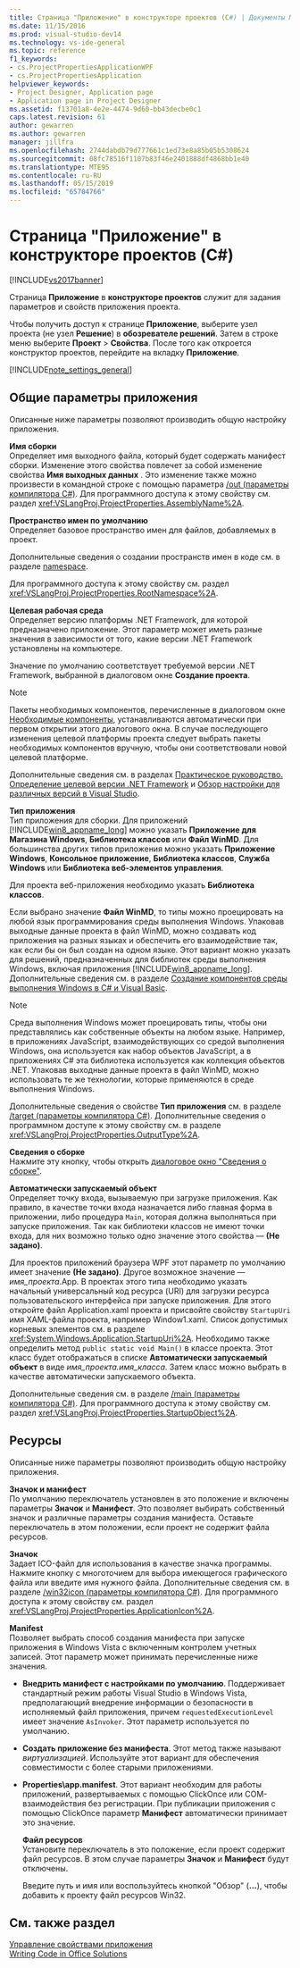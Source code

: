 ```yaml
---
title: Страница "Приложение" в конструкторе проектов (C#) | Документы Майкрософт
ms.date: 11/15/2016
ms.prod: visual-studio-dev14
ms.technology: vs-ide-general
ms.topic: reference
f1_keywords:
- cs.ProjectPropertiesApplicationWPF
- cs.ProjectPropertiesApplication
helpviewer_keywords:
- Project Designer, Application page
- Application page in Project Designer
ms.assetid: f13701a8-4e2e-4474-9d60-bb43decbe0c1
caps.latest.revision: 61
author: gewarren
ms.author: gewarren
manager: jillfra
ms.openlocfilehash: 2744dabdb79d777661c1ed73e8a85b05b5308624
ms.sourcegitcommit: 08fc78516f1107b83f46e2401888df4868bb1e40
ms.translationtype: MTE95
ms.contentlocale: ru-RU
ms.lasthandoff: 05/15/2019
ms.locfileid: "65704766"
---
```

# <a name="application-page-project-designer-c"></a>Страница "Приложение" в конструкторе проектов (C#)
[!INCLUDE[vs2017banner](../../includes/vs2017banner.md)]

Страница **Приложение** в **конструкторе проектов** служит для задания параметров и свойств приложения проекта.  
  
 Чтобы получить доступ к странице **Приложение**, выберите узел проекта (не узел **Решение**) в **обозревателе решений**. Затем в строке меню выберите **Проект** > **Свойства**. После того как откроется конструктор проектов, перейдите на вкладку **Приложение**.  
  
 [!INCLUDE[note_settings_general](../../includes/note-settings-general-md.md)]  
  
## <a name="general-application-settings"></a>Общие параметры приложения  
 Описанные ниже параметры позволяют производить общую настройку приложения.  
  
 **Имя сборки**  
 Определяет имя выходного файла, который будет содержать манифест сборки. Изменение этого свойства повлечет за собой изменение свойства **Имя выходных данных** . Это изменение также можно произвести в командной строке с помощью параметра [/out (параметры компилятора C#)](https://msdn.microsoft.com/library/70d91d01-7bd2-4aea-ba8b-4e9807e9caa5). Для программного доступа к этому свойству см. раздел <xref:VSLangProj.ProjectProperties.AssemblyName%2A>.  
  
 **Пространство имен по умолчанию**  
 Определяет базовое пространство имен для файлов, добавляемых в проект.  
  
 Дополнительные сведения о создании пространств имен в коде см. в разделе [namespace](https://msdn.microsoft.com/library/0a788423-9110-42e0-97d9-bda41ca4870f).  
  
 Для программного доступа к этому свойству см. раздел <xref:VSLangProj.ProjectProperties.RootNamespace%2A>.  
  
 **Целевая рабочая среда**  
 Определяет версию платформы .NET Framework, для которой предназначено приложение. Этот параметр может иметь разные значения в зависимости от того, какие версии .NET Framework установлены на компьютере.  
  
 Значение по умолчанию соответствует требуемой версии .NET Framework, выбранной в диалоговом окне **Создание проекта**.  
  
> [!NOTE]
> Пакеты необходимых компонентов, перечисленные в диалоговом окне [Необходимые компоненты](../../ide/reference/prerequisites-dialog-box.md), устанавливаются автоматически при первом открытии этого диалогового окна. В случае последующего изменения целевой платформы проекта следует выбрать пакеты необходимых компонентов вручную, чтобы они соответствовали новой целевой платформе.  
  
 Дополнительные сведения см. в разделах [Практическое руководство. Определение целевой версии .NET Framework](../../ide/how-to-target-a-version-of-the-dotnet-framework.md) и [Обзор настройки для различных версий в Visual Studio](../../ide/visual-studio-multi-targeting-overview.md).  
  
 **Тип приложения**  
 Тип приложения для сборки. Для приложений [!INCLUDE[win8_appname_long](../../includes/win8-appname-long-md.md)] можно указать **Приложение для Магазина Windows**, **Библиотека классов** или **Файл WinMD**. Для большинства других типов приложения можно указать **Приложение Windows**, **Консольное приложение**, **Библиотека классов**, **Служба Windows** или **Библиотека веб-элементов управления**.  
  
 Для проекта веб-приложения необходимо указать **Библиотека классов**.  
  
 Если выбрано значение **Файл WinMD**, то типы можно проецировать на любой язык программирования среды выполнения Windows. Упаковав выходные данные проекта в файл WinMD, можно создавать код приложения на разных языках и обеспечить его взаимодействие так, как если бы он был создан на одном языке. Этот вариант можно указать для решений, предназначенных для библиотек среды выполнения Windows, включая приложения [!INCLUDE[win8_appname_long](../../includes/win8-appname-long-md.md)]. Дополнительные сведения см. в разделе [Создание компонентов среды выполнения Windows в C# и Visual Basic](http://go.microsoft.com/fwlink/?LinkId=231895).  
  
> [!NOTE]
> Среда выполнения Windows может проецировать типы, чтобы они представлялись как собственные объекты на любом языке. Например, в приложениях JavaScript, взаимодействующих со средой выполнения Windows, она используется как набор объектов JavaScript, а в приложениях C# эта библиотека используется как коллекция объектов .NET. Упаковав выходные данные проекта в файл WinMD, можно использовать те же технологии, которые применяются в среде выполнения Windows.  
  
 Дополнительные сведения о свойстве **Тип приложения** см. в разделе [/target (параметры компилятора C#)](https://msdn.microsoft.com/library/a18bbd8e-bbf7-49e7-992c-717d0eb1f76f). Дополнительные сведения о программном доступе к этому свойству см. в разделе <xref:VSLangProj.ProjectProperties.OutputType%2A>.  
  
 **Сведения о сборке**  
 Нажмите эту кнопку, чтобы открыть [диалоговое окно "Сведения о сборке"](../../ide/reference/assembly-information-dialog-box.md).  
  
 **Автоматически запускаемый объект**  
 Определяет точку входа, вызываемую при загрузке приложения. Как правило, в качестве точки входа назначается либо главная форма в приложении, либо процедура `Main`, которая должна выполняться при запуске приложения. Так как библиотеки классов не имеют точки входа, для них возможно только одно значение этого свойства — **(Не задано)**.  
  
 Для проектов приложений браузера WPF этот параметр по умолчанию имеет значение **(Не задано)**. Другое возможное значение — *имя_проекта*.App. В проектах этого типа необходимо указать начальный универсальный код ресурса (URI) для загрузки ресурса пользовательского интерфейса при запуске приложения. Для этого откройте файл Application.xaml проекта и присвойте свойству `StartupUri` имя XAML-файла проекта, например Window1.xaml. Список допустимых корневых элементов см. в разделе <xref:System.Windows.Application.StartupUri%2A>. Необходимо также определить метод `public static void Main()` в классе проекта. Этот класс будет отображаться в списке **Автоматически запускаемый объект** в виде *имя_проекта.имя_класса*. Затем класс можно выбрать в качестве автоматически запускаемого объекта.  
  
 Дополнительные сведения см. в разделе [/main (параметры компилятора C#)](https://msdn.microsoft.com/library/975cf4d5-36ac-4530-826c-4aad0c7f2049). Для программного доступа к этому свойству см. раздел <xref:VSLangProj.ProjectProperties.StartupObject%2A>.  
  
## <a name="resources"></a>Ресурсы  
 Описанные ниже параметры позволяют производить общую настройку приложения.  
  
 **Значок и манифест**  
 По умолчанию переключатель установлен в это положение и включены параметры **Значок** и **Манифест**. Это позволяет выбирать собственный значок и различные параметры создания манифеста. Оставьте переключатель в этом положении, если проект не содержит файла ресурсов.  
  
 **Значок**  
 Задает ICO-файл для использования в качестве значка программы. Нажмите кнопку с многоточием для выбора имеющегося графического файла или введите имя нужного файла. Дополнительные сведения см. в разделе [/win32icon (параметры компилятора C#)](https://msdn.microsoft.com/library/756d9b6d-ab07-41b7-ba58-5bd88f711138). Для программного доступа к этому свойству см. раздел <xref:VSLangProj.ProjectProperties.ApplicationIcon%2A>.  
  
 **Manifest**  
 Позволяет выбрать способ создания манифеста при запуске приложения в Windows Vista с включенным контролем учетных записей. Этот параметр может принимать перечисленные ниже значения.  
  
- **Внедрить манифест с настройками по умолчанию**. Поддерживает стандартный режим работы Visual Studio в Windows Vista, предполагающий внедрение информации о безопасности в исполняемый файл приложения, причем `requestedExecutionLevel` имеет значение `AsInvoker`. Этот параметр используется по умолчанию.  
  
- **Создать приложение без манифеста**. Этот метод также называют *виртуализацией*. Используйте этот вариант для обеспечения совместимости с более старыми приложениями.  
  
- **Properties\app.manifest**. Этот вариант необходим для работы приложений, развертываемых с помощью ClickOnce или COM-взаимодействия без регистрации. При публикации приложения с помощью ClickOnce параметр **Манифест** автоматически принимает это значение.  
  
  **Файл ресурсов**  
  Установите переключатель в это положение, если проект содержит файл ресурсов. В этом случае параметры **Значок** и **Манифест** будут отключены.  
  
  Введите путь и имя или воспользуйтесь кнопкой "Обзор" (**...**), чтобы добавить к проекту файл ресурсов Win32.  
  
## <a name="see-also"></a>См. также раздел  
[Управление свойствами приложения](../../ide/application-properties.md)  
 [Writing Code in Office Solutions](https://msdn.microsoft.com/library/2d4d8fd0-e881-4829-976f-0d1a9221dec0)
